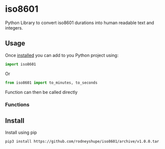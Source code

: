 # iso8601
Python Library to convert iso8601 durations into human readable text and integers.

## Usage
Once [installed](#install) you can add to you Python project using:
```python
import iso8601
```
Or
```python
from iso8601 import to_minutes, to_seconds
```
Function can then be called directly
### Functions

## Install
Install using pip
```sh
pip3 install https://github.com/rodneyshupe/iso8601/archive/v1.0.0.tar.gz
```
